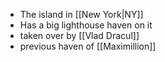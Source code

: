 - The island in [[New York|NY]]
- Has a big lighthouse haven on it
- taken over by [[Vlad Dracul]]
- previous haven of [[Maximillion]]